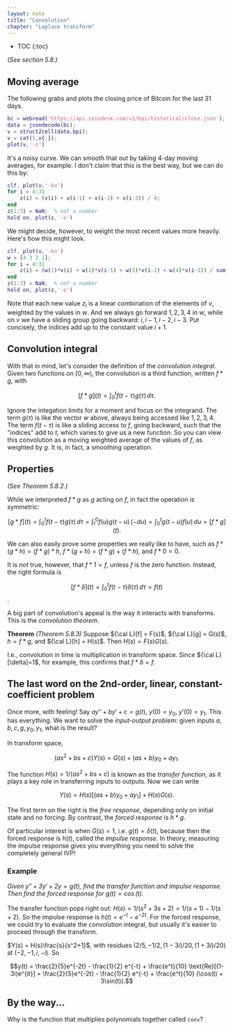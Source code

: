```yaml
---
layout: note
title: "Convolution"
chapter: "Laplace transform"
---
```

* TOC
{:toc}

*(See section 5.8.)*

## Moving average

The following grabs and plots the closing price of Bitcoin for the
last 31 days.

```matlab
bc = webread('https://api.coindesk.com/v1/bpi/historical/close.json');
data = jsondecode(bc);
v = struct2cell(data.bpi);
v = cat(1,v{:});
plot(v,'-o')
```

It's a noisy curve. We can smooth that out by taking 4-day moving averages, for example. I don't claim that this is the best way, but we can do this by:

```matlab
clf, plot(v,'-ko')
for i = 4:31
    z(i) = (v(i) + v(i-1) + v(i-2) + v(i-3)) / 4;
end
z(1:3) = NaN;  % not a number
hold on, plot(z,'-o')
```

We might decide, however, to weight the most recent values more heavily. Here's how this might look.

```matlab
clf, plot(v,'-ko')
w = [4 3 2 1];
for i = 4:31
    z(i) = (w(1)*v(i) + w(2)*v(i-1) + w(3)*v(i-2) + w(4)*v(i-3)) / sum(w);
end
z(1:3) = NaN;  % not a number
hold on, plot(z,'-o')
```

Note that each new value $z_i$ is a linear combination of the elements of $v$, weighted by the values in $w$. And we always go forward $1,2,3,4$ in $w$, while on $v$ we have a sliding group going backward: $i,i-1,i-2,i-3$. Put concisely, the indices add up to the constant value $i+1$. 

## Convolution integral

With that in mind, let's consider the definition of the *convolution integral*. Given two functions on $[0,\infty)$, the convolution is a third function, written $f*g$, with

$$ [f*g](t) = \int_0^t f(t-\tau)g(\tau)\, d\tau. $$

Ignore the integation limits for a moment and focus on the integrand. The term $g(\tau)$ is like the vector $w$ above, always being accessed like $1,2,3,4$. The term $f(t-\tau)$ is like a sliding access to $f$, going backward, such that the "indices" add to $t$, which varies to give us a new function. So you can view this convolution as a moving weighted average of the values of $f$, as weighted by $g$. It is, in fact, a smoothing operation.

## Properties

*(See Theorem 5.8.2.)*

While we interpreted $f*g$ as $g$ acting on $f$, in fact the operation is symmetric:

$$[g*f](t) = \int_0^t f(t-\tau)g(\tau)\, d\tau = \int_t^0 f(u)g(t-u)\, (-du) = \int_0^t g(t-u)f(u)\, du = [f*g](t).$$

We can also easily prove some properties we really like to have, such as $f*(g*h)=(f*g)*h$, $f*(g+h)=(f*g)+(f*h)$, and $f*0=0$.

It is *not* true, however, that $f*1=f$, unless $f$ is the zero function. Instead, the right formula is

$$[f*\delta](t) = \int_0^t f(t-\tau) \delta(\tau)\, d\tau = f(t)$$. 

A big part of convolution's appeal is the way it interacts with transforms. This is the *convolution theorem*.

**Theorem** *(Theorem 5.8.3)* Suppose ${\cal L}[f] = F(s)$, ${\cal L}[g] = G(s)$, $h=f*g$, and ${\cal L}[h] = H(s)$. Then $H(s)=F(s)G(s)$.

I.e., convolution in time is multiplication in transform space. Since ${\cal L}[\delta]=1$, for example, this confirms that $f*\delta=f$. 

## The last word on the 2nd-order, linear, constant-coefficient problem

Once more, with feeling! Say $ay'' + by' + c = g(t)$, $y(0)=y_0$, $y'(0)=y_1$. This has everything. We want to solve the *input-output problem*: given inputs $a,b,c,g,y_0,y_1$, what is the result?

In transform space,

$$(as^2 +bs + c)Y(s) = G(s) + (as+b)y_0 + ay_1.$$

The function $H(s)=1/(as^2 + bs+c)$ is known as the *transfer function*, as it plays a key role in transferring inputs to outputs. Now we can write

$$Y(s) = H(s)[(as+b)y_0 + ay_1] + H(s)G(s).$$

The first term on the right is the *free response*, depending only on initial state and no forcing. By contrast, the *forced response* is $h*g$.

Of particular interest is when $G(s)=1$, i.e. $g(t)=\delta(t)$, because then the forced response is $h(t)$, called the *impulse response*. In theory, measuring the impulse response gives you everything you need to solve the completely general IVP! 

### Example

*Given $y'' + 3y' + 2y = g(t)$, find the transfer function and impulse response. Then find the forced response for $g(t)=\cos(t)$.*

The transfer function pops right out: $H(s)=1/(s^2+3s+2) = 1/(s+1) - 1/(s+2)$. So the impulse response is $h(t) = e^{-t} - e^{-2t}$. For the forced response, we could try to evaluate the convolution integral, but usually it's easier to proceed through the transform.

$Y(s) = H(s)\frac{s}{s^2+1}$, with residues $(2/5,-1/2,(1-3i)/20,(1+3i)/20)$ at $(-2,-1,i,-i)$. So

$$y(t) = \frac{2}{5}e^{-2t} - \frac{1}{2} e^{-t} + \frac{e^t}{10} \text{Re}[(1-3i)e^{it}]
=  \frac{2}{5}e^{-2t} - \frac{1}{2} e^{-t} + \frac{e^t}{10} (\cos(t) + 3\sin(t)).$$

## By the way...

Why is the function that multiplies polynomials together called `conv`? 
